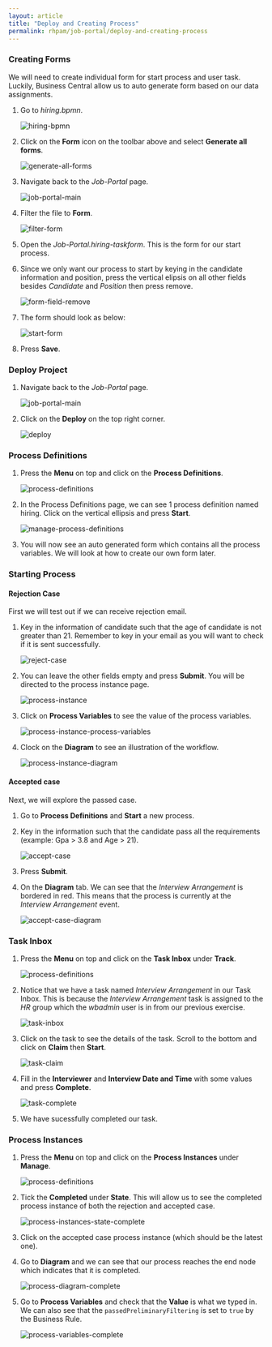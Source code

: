 ```yaml
---
layout: article
title: "Deploy and Creating Process"
permalink: rhpam/job-portal/deploy-and-creating-process
---
```


### Creating Forms

We will need to create individual form for start process and user task. Luckily, Business Central allow us to auto generate form based on our data assignments.

1. Go to _hiring.bpmn_.

   ![hiring-bpmn](../assets/images/business-central/hiring-bpmn.png)

2. Click on the **Form** icon on the toolbar above and select **Generate all forms**.

   ![generate-all-forms](../assets/images/business-central/generate-all-forms.png)

3. Navigate back to the _Job-Portal_ page.

   ![job-portal-main](../assets/images/business-central/job-portal-main.png)

4. Filter the file to **Form**.

   ![filter-form](../assets/images/business-central/filter-form.png)

5. Open the _Job-Portal.hiring-taskform_. This is the form for our start process.

6. Since we only want our process to start by keying in the candidate information and position, press the vertical elipsis on all other fields besides _Candidate_ and _Position_ then press remove.

   ![form-field-remove](../assets/images/business-central/form-field-remove.png)

7. The form should look as below:

   ![start-form](../assets/images/business-central/start-form.png)

8. Press **Save**.

### Deploy Project

1. Navigate back to the _Job-Portal_ page.

   ![job-portal-main](../assets/images/business-central/job-portal-main.png)

2. Click on the **Deploy** on the top right corner.

   ![deploy](../assets/images/business-central/deploy.png)

### Process Definitions

1. Press the **Menu** on top and click on the **Process Definitions**.

   ![process-definitions](../assets/images/business-central/process-definitions.png)

2. In the Process Definitions page, we can see 1 process definition named hiring. Click on the vertical ellipsis and press **Start**.

   ![manage-process-definitions](../assets/images/business-central/manage-process-definitions.png)

3. You will now see an auto generated form which contains all the process variables. We will look at how to create our own form later.

### Starting Process

#### Rejection Case

First we will test out if we can receive rejection email.

1. Key in the information of candidate such that the age of candidate is not greater than 21. Remember to key in your email as you will want to check if it is sent successfully.

   ![reject-case](../assets/images/business-central/reject-case.png)

2. You can leave the other fields empty and press **Submit**. You will be directed to the process instance page.

   ![process-instance](../assets/images/business-central/process-instance.png)

3. Click on **Process Variables** to see the value of the process variables.

   ![process-instance-process-variables](../assets/images/business-central/process-instance-process-variables.png)

4. Clock on the **Diagram** to see an illustration of the workflow.

   ![process-instance-diagram](../assets/images/business-central/process-instance-diagram.png)

#### Accepted case

Next, we will explore the passed case.

1. Go to **Process Definitions** and **Start** a new process.

2. Key in the information such that the candidate pass all the requirements (example: Gpa > 3.8 and Age > 21).

   ![accept-case](../assets/images/business-central/accept-case.png)

3. Press **Submit**.

4. On the **Diagram** tab. We can see that the _Interview Arrangement_ is bordered in red. This means that the process is currently at the _Interview Arrangement_ event.

   ![accept-case-diagram](../assets/images/business-central/accept-case-diagram.png)

### Task Inbox

1. Press the **Menu** on top and click on the **Task Inbox** under **Track**.

   ![process-definitions](../assets/images/business-central/process-definitions.png)

2. Notice that we have a task named _Interview Arrangement_ in our Task Inbox. This is because the _Interview Arrangement_ task is assigned to the _HR_ group which the _wbadmin_ user is in from our previous exercise.

   ![task-inbox](../assets/images/business-central/task-inbox.png)

3. Click on the task to see the details of the task. Scroll to the bottom and click on **Claim** then **Start**.

   ![task-claim](../assets/images/business-central/task-claim.png)

4. Fill in the **Interviewer** and **Interview Date and Time** with some values and press **Complete**.

   ![task-complete](../assets/images/business-central/task-complete.png)

5. We have sucessfully completed our task.

### Process Instances

1. Press the **Menu** on top and click on the **Process Instances** under **Manage**.

   ![process-definitions](../assets/images/business-central/process-definitions.png)

2. Tick the **Completed** under **State**. This will allow us to see the completed process instance of both the rejection and accepted case.

   ![process-instances-state-complete](../assets/images/business-central/process-instances-state-complete.png)

3. Click on the accepted case process instance (which should be the latest one).

4. Go to **Diagram** and we can see that our process reaches the end node which indicates that it is completed.

   ![process-diagram-complete](../assets/images/business-central/process-diagram-complete.png)

5. Go to **Process Variables** and check that the **Value** is what we typed in. We can also see that the `passedPreliminaryFiltering` is set to `true` by the Business Rule.

   ![process-variables-complete](../assets/images/business-central/process-variables-complete.png)
